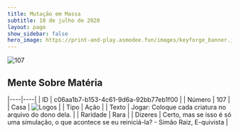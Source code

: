 ```yaml
---
title: Mutação em Massa
subtitle: 10 de julho de 2020
layout: page
show_sidebar: false
hero_image: https://print-and-play.asmodee.fun/images/keyforge_banner.jpg
---
```


![107](https://cdn.keyforgegame.com/media/card_front/pt/479_107_X94XMP45R7GX_pt.png)

## Mente Sobre Matéria

|----|----|
| ID | c06aa1b7-b153-4c61-9d6a-92bb77eb1f00 |
| Número | 107 |
| Casa | ![Logos](https://archonarcana.com/images/thumb/c/ce/Logos.png/22px-Logos.png "Logos") |
| Tipo | Ação |
| Texto | Jogar: Coloque cada criatura no arquivo do dono dela. |
| Raridade | Rara |
| Dizeres | Certo, mas se isso é só uma simulação,   o que acontece se eu reiniciá-la?  - Simão Raiz, E-quivista |
